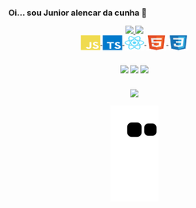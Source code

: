 ### Oi... sou Junior alencar da cunha 👋  

<div align="center">
  <a href="https://github.com/jott4c">
  <img height="180em" src="https://github-readme-stats.vercel.app/api?username=jott4c&show_icons=true&theme=dracula&include_all_commits=true&count_private=true"/>
  <img height="180em" src="https://github-readme-stats.vercel.app/api/top-langs/?username=jott4c&layout=compact&langs_count=7&theme=dracula"/>
</div>
<div align="center">
  <img align="center" alt="jott4c-Js" height="30" width="40" src="https://raw.githubusercontent.com/devicons/devicon/master/icons/javascript/javascript-plain.svg">
  <img align="center" alt="jott4c-Ts" height="30" width="40" src="https://raw.githubusercontent.com/devicons/devicon/master/icons/typescript/typescript-plain.svg">
  <img align="center" alt="jott4c-React" height="30" width="40" src="https://raw.githubusercontent.com/devicons/devicon/master/icons/react/react-original.svg">
  <img align="center" alt="jott4c-HTML" height="30" width="40" src="https://raw.githubusercontent.com/devicons/devicon/master/icons/html5/html5-original.svg">
  <img align="center" alt="jott4c-CSS" height="30" width="40" src="https://raw.githubusercontent.com/devicons/devicon/master/icons/css3/css3-original.svg">
</div>
  
 ##

<div align="center"> 
   <a href="https://instagram.com/juniior.alencar" target="_blank"><img src="https://img.shields.io/badge/-Instagram-%23E4405F?style=for-the-badge&logo=instagram&logoColor=white" target="_blank"></a>
  <a href = "mailto:jrcba123@gmail.com"><img src="https://img.shields.io/badge/-Gmail-%23333?style=for-the-badge&logo=gmail&logoColor=white" target="_blank"></a>
  <a href="https://www.linkedin.com/in/jralencar/" target="_blank"><img src="https://img.shields.io/badge/-LinkedIn-%230077B5?style=for-the-badge&logo=linkedin&logoColor=white" target="_blank"></a> 
</div>
  
  ##
  
<div align="center">
<img height="150em"  src="https://user-images.githubusercontent.com/103055804/189268515-942597d7-5a1b-465e-8d6b-cb5cfe66a683.gif"/>

  ![Snake animation](https://github.com/jott4c/jott4c/blob/output/github-contribution-grid-snake.svg)
</div>
  
  
    


